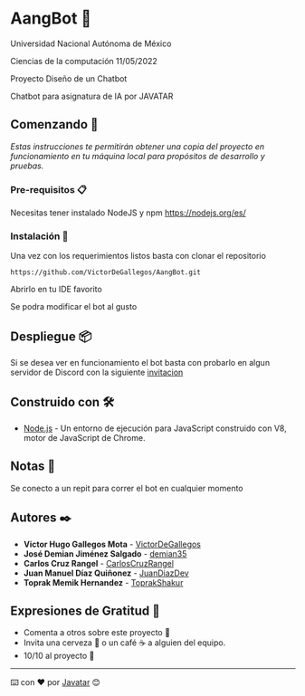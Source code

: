 # AangBot 🤖

Universidad Nacional Autónoma de México

Ciencias de la computación
11/05/2022

Proyecto Diseño de un Chatbot

Chatbot para asignatura de IA por JAVATAR

## Comenzando 🚀

_Estas instrucciones te permitirán obtener una copia del proyecto en funcionamiento en tu máquina local para propósitos de desarrollo y pruebas._

### Pre-requisitos 📋

Necesitas tener instalado NodeJS y npm 
https://nodejs.org/es/

### Instalación 🔧

Una vez con los requerimientos listos basta con clonar el repositorio

```
https://github.com/VictorDeGallegos/AangBot.git
```

Abrirlo en tu IDE favorito

Se podra modificar el bot al gusto

## Despliegue 📦

Si se desea ver en funcionamiento el bot basta con probarlo en algun servidor de Discord con la siguiente [invitacion](https://discord.com/api/oauth2/authorize?client_id=971496813532180542&permissions=412317370432&scope=bot)


## Construido con 🛠️

* [Node.js](https://nodejs.org/es/) - Un entorno de ejecución para JavaScript construido con V8, motor de JavaScript de Chrome.

## Notas 📝
Se conecto a un repit para correr el bot en cualquier momento

## Autores ✒️


- **Victor Hugo Gallegos Mota** - [VictorDeGallegos](https://github.com/VictorDeGallegos)
- **José Demian Jiménez Salgado** - [demian35](https://github.com/demian35)
- **Carlos Cruz Rangel** - [CarlosCruzRangel](https://github.com/CarlosCruzRangel)
- **Juan Manuel Díaz Quiñonez** - [JuanDiazDev](https://github.com/JuanDiazDev)
- **Toprak Memik Hernandez** - [ToprakShakur](https://github.com/ToprakShakur) 


## Expresiones de Gratitud 🎁

* Comenta a otros sobre este proyecto 📢
* Invita una cerveza 🍺 o un café ☕ a alguien del equipo.
* 10/10 al proyecto 💯




---
⌨️ con ❤️ por [Javatar](https://github.com/VictorDeGallegos/AangBot) 😊
